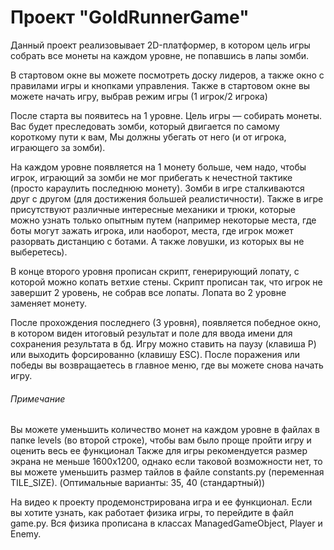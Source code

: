 # **Проект "GoldRunnerGame"**

Данный проект реализовывает 2D-платформер, в котором цель игры собрать все монеты на каждом уровне,
не попавшись в лапы зомби.

В стартовом окне вы можете посмотреть доску лидеров, а также окно с правилами игры и кнопками управления.
Также в стартовом окне вы можете начать игру, выбрав режим игры (1 игрок/2 игрока)

После старта вы появитесь на 1 уровне. Цель игры — собирать монеты. Вас будет преследовать зомби, который двигается по самому короткому пути к вам,
Мы должны убегать от него (и от игрока, играющего за зомби).

На каждом уровне появляется на 1 монету больше, чем надо, чтобы игрок, играющий за зомби не мог прибегать к нечестной тактике
(просто караулить последнюю монету). Зомби в игре сталкиваются друг с другом (для достижения большей реалистичности).
Также в игре присутствуют различные интересные механики и трюки, которые можно узнать только опытным путем
(например некоторые места, где боты могут зажать игрока, или наоборот, места, где игрок может разорвать дистанцию с ботами. А также ловушки, из которых вы не выберетесь).

В конце второго уровня прописан скрипт, генерирующий лопату, с которой можно копать ветхие стены. Скрипт прописан так, что игрок не завершит 2 уровень, не собрав все лопаты.
Лопата во 2 уровне заменяет монету.

После прохождения последнего (3 уровня), появляется победное окно, в котором виден итоговый результат и поле для ввода имени для сохранения результата в бд.
Игру можно ставить на паузу (клавиша P) или выходить форсированно (клавишу ESC). После поражения или победы вы возвращаетесь в главное меню, где вы можете снова начать игру.

###### _Примечание_
Вы можете уменьшить количество монет на каждом уровне в файлах в папке levels (во второй строке), чтобы вам было проще пройти игру и оценить весь ее функционал
Также для игры рекомендуется размер экрана не меньше 1600x1200, однако если таковой возможности нет,
то вы можете уменьшить размер тайлов в файле constants.py (переменная TILE_SIZE). (Оптимальные варианты: 35, 40 (стандартный))

На видео к проекту продемонстрирована игра и ее функционал. Если вы хотите узнать, как работает физика игры, то перейдите в файл game.py.
Вся физика прописана в классах ManagedGameObject, Player и Enemy.
